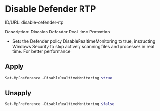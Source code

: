 # Disable Defender RTP
ID/URL: disable-defender-rtp

Description: Disables Defender Real-time Protection

- Sets the Defender policy DisableRealtimeMonitoring to true, instructing Windows Security to stop actively scanning files and processes in real time. For better performance



## Apply
```powershell
Set-MpPreference -DisableRealtimeMonitoring $true
```

## Unapply
```powershell
Set-MpPreference -DisableRealtimeMonitoring $false
```

